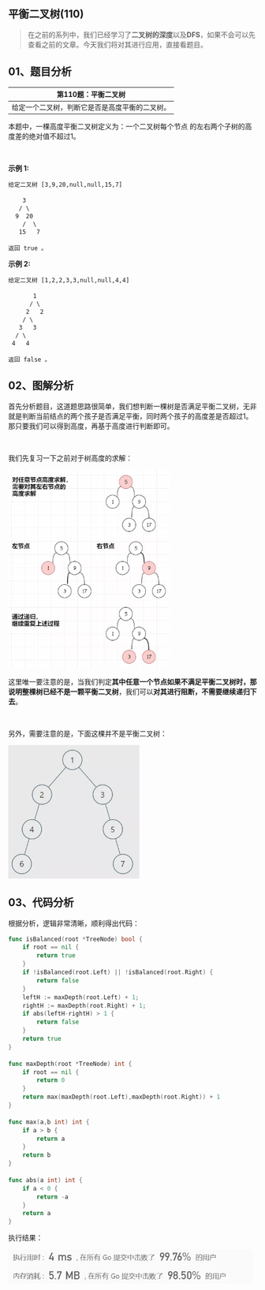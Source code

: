  
##  平衡二叉树(110)
 

> 在之前的系列中，我们已经学习了**二叉树的深度**以及**DFS**，如果不会可以先查看之前的文章。今天我们将对其进行应用，直接看题目。
## 01、题目分析

| 第110题：平衡二叉树                            |
| ---------------------------------------------- |
| 给定一个二叉树，判断它是否是高度平衡的二叉树。 |

本题中，一棵高度平衡二叉树定义为：一个二叉树每个节点 的左右两个子树的高度差的绝对值不超过1。

<br/>

**示例 1:**

```
给定二叉树 [3,9,20,null,null,15,7]

    3
   / \
  9  20
    /  \
   15   7 

返回 true 。
```

**示例 2:**

```
给定二叉树 [1,2,2,3,3,null,null,4,4]

       1
      / \
     2   2
    / \
   3   3
  / \
 4   4
 
返回 false 。
```

## 02、图解分析

首先分析题目，这道题思路很简单，我们想判断一棵树是否满足平衡二叉树，无非就是判断当前结点的两个孩子是否满足平衡，同时两个孩子的高度差是否超过1。那只要我们可以得到高度，再基于高度进行判断即可。

<br/>

我们先复习一下之前对于树高度的求解：

<img src="./406/1.jpg" alt="img" style="zoom: 67%;" />

这里唯一要注意的是，当我们判定**其中任意一个节点如果不满足平衡二叉树时，那说明整棵树已经不是一颗平衡二叉树**，我们可以**对其进行阻断，不需要继续递归下去**。

<br/>

另外，需要注意的是，下面这棵并不是平衡二叉树：

<img src="./406/2.jpg" alt="img" style="zoom: 67%;" />

## 03、代码分析

根据分析，逻辑非常清晰，顺利得出代码：

```go
func isBalanced(root *TreeNode) bool {
    if root == nil {
        return true
    }
    if !isBalanced(root.Left) || !isBalanced(root.Right) {
        return false
    }
    leftH := maxDepth(root.Left) + 1;     
    rightH := maxDepth(root.Right) + 1;   
    if abs(leftH-rightH) > 1 {
        return false
    }
    return true
}

func maxDepth(root *TreeNode) int {
    if root == nil {
        return 0
    }
    return max(maxDepth(root.Left),maxDepth(root.Right)) + 1
}

func max(a,b int) int {
    if a > b {
        return a
    }
    return b
}

func abs(a int) int {
    if a < 0 {
        return -a
    }
    return a 
}
```

执行结果：

<img src="./406/3.jpg" alt="img" style="zoom: 67%;" />

